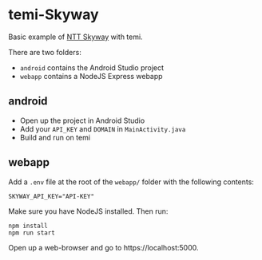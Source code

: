 # temi-Skyway
Basic example of [NTT Skyway](https://webrtc.ecl.ntt.com/en/) with temi.

There are two folders:
* `android` contains the Android Studio project
* `webapp` contains a NodeJS Express webapp


## android
* Open up the project in Android Studio
* Add your `API_KEY` and `DOMAIN` in `MainActivity.java`
* Build and run on temi


## webapp
Add a `.env` file at the root of the `webapp/` folder with the following contents:
```
SKYWAY_API_KEY="API-KEY"
```

Make sure you have NodeJS installed. Then run:
```
npm install
npm run start
```

Open up a web-browser and go to https://localhost:5000.
